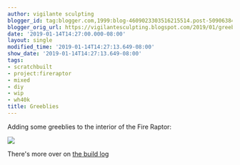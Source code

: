 ```yaml
---
author: vigilante sculpting
blogger_id: tag:blogger.com,1999:blog-4609023303516215514.post-5090638414597152876
blogger_orig_url: https://vigilantesculpting.blogspot.com/2019/01/greebles.html
date: '2019-01-14T14:27:00.000-08:00'
layout: single
modified_time: '2019-01-14T14:27:13.649-08:00'
show_date: '2019-01-14T14:27:13.649-08:00'
tags:
- scratchbuilt
- project:fireraptor
- mixed
- diy
- wip
- wh40k
title: Greeblies
---
```

Adding some greeblies to the interior of the Fire Raptor:

  

![](https://i.imgur.com/G5PRDd3.jpg)

  

  
  

  

There's more over on [the build
log](http://www.papermodelers.com/forum/alternate-dimensions/42866-fire-raptor-version-2-a-2.html#20)

  
